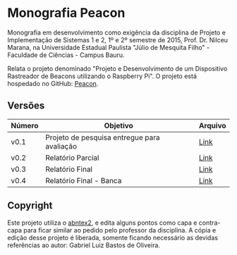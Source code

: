 # Monografia Peacon

Monografia em desenvolvimento como exigência da disciplina de Projeto e Implementação de Sistemas 1 e 2, 1º e 2º semestre de 2015, Prof. Dr. Nilceu Marana, na Universidade Estadual Paulista "Júlio de Mesquita Filho" - Faculdade de Ciências - Campus Bauru.

Relata o projeto denominado "Projeto e Desenvolvimento de um Dispositivo Rastreador de Beacons utilizando o Raspberry Pi". O projeto está hospedado no GitHub: [Peacon](https://github.com/gabrielboliveira/peacon).

## Versões

| Número | Objetivo | Arquivo |
| ------ | -------- | ------- |
| v0.1 | Projeto de pesquisa entregue para avaliação | [Link](https://github.com/gabrielboliveira/Monografia-Peacon/blob/4c547ca085d6b837a7e838cc99305f4a8f63b0fe/gabriel.pdf) |
| v0.2 | Relatório Parcial | [Link](https://github.com/gabrielboliveira/Monografia-Peacon/blob/d7f0c5c8fb23a78f39741d5c461e8be90b76698a/gabriel.pdf) |
| v0.3 | Relatório Final | [Link](https://github.com/gabrielboliveira/Monografia-Peacon/blob/41fab2036ec96c0930023d4ecbbacddc916a454f/monografia.pdf) |
| v0.4 | Relatório Final - Banca | [Link](https://github.com/gabrielboliveira/Monografia-Peacon/blob/445dc19d53e3addcc76b8752d86b75430a7b2a61/monografia.pdf) |

## Copyright

Este projeto utiliza o [abntex2](https://github.com/abntex/abntex2), e edita alguns pontos como capa e contra-capa para ficar similar ao pedido pelo professor da disciplina. A cópia e edição desse projeto é liberada, somente ficando necessário as devidas referências ao autor: Gabriel Luiz Bastos de Oliveira. 
